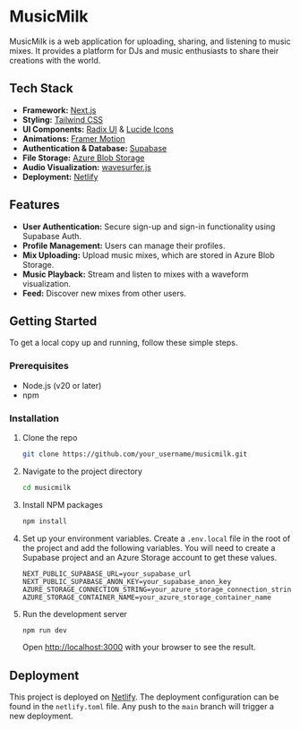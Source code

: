 # MusicMilk

MusicMilk is a web application for uploading, sharing, and listening to music mixes. It provides a platform for DJs and music enthusiasts to share their creations with the world.

## Tech Stack

- **Framework:** [Next.js](https://nextjs.org/)
- **Styling:** [Tailwind CSS](https://tailwindcss.com/)
- **UI Components:** [Radix UI](https://www.radix-ui.com/) & [Lucide Icons](https://lucide.dev/)
- **Animations:** [Framer Motion](https://www.framer.com/motion/)
- **Authentication & Database:** [Supabase](https://supabase.io/)
- **File Storage:** [Azure Blob Storage](https://azure.microsoft.com/en-us/products/storage/blobs)
- **Audio Visualization:** [wavesurfer.js](https://wavesurfer.xyz/)
- **Deployment:** [Netlify](https://www.netlify.com/)

## Features

- **User Authentication:** Secure sign-up and sign-in functionality using Supabase Auth.
- **Profile Management:** Users can manage their profiles.
- **Mix Uploading:** Upload music mixes, which are stored in Azure Blob Storage.
- **Music Playback:** Stream and listen to mixes with a waveform visualization.
- **Feed:** Discover new mixes from other users.

## Getting Started

To get a local copy up and running, follow these simple steps.

### Prerequisites

- Node.js (v20 or later)
- npm

### Installation

1.  Clone the repo
    ```sh
    git clone https://github.com/your_username/musicmilk.git
    ```
2.  Navigate to the project directory
    ```sh
    cd musicmilk
    ```
3.  Install NPM packages
    ```sh
    npm install
    ```
4.  Set up your environment variables. Create a `.env.local` file in the root of the project and add the following variables. You will need to create a Supabase project and an Azure Storage account to get these values.

    ```
    NEXT_PUBLIC_SUPABASE_URL=your_supabase_url
    NEXT_PUBLIC_SUPABASE_ANON_KEY=your_supabase_anon_key
    AZURE_STORAGE_CONNECTION_STRING=your_azure_storage_connection_string
    AZURE_STORAGE_CONTAINER_NAME=your_azure_storage_container_name
    ```

5.  Run the development server
    ```sh
    npm run dev
    ```

    Open [http://localhost:3000](http://localhost:3000) with your browser to see the result.

## Deployment

This project is deployed on [Netlify](https://www.netlify.com/). The deployment configuration can be found in the `netlify.toml` file. Any push to the `main` branch will trigger a new deployment.
